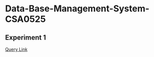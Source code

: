 # Data-Base-Management-System-CSA0525
## Experiment 1
[Query Link](https://github.com/Ajay9999krishna/Data-Base-Management-System-CSA0525-/blob/main/EXPERIMENT%201.DDL%20Commands%20%E2%80%93%20CREATE%2C%20ALTER%2C%20DROP)
